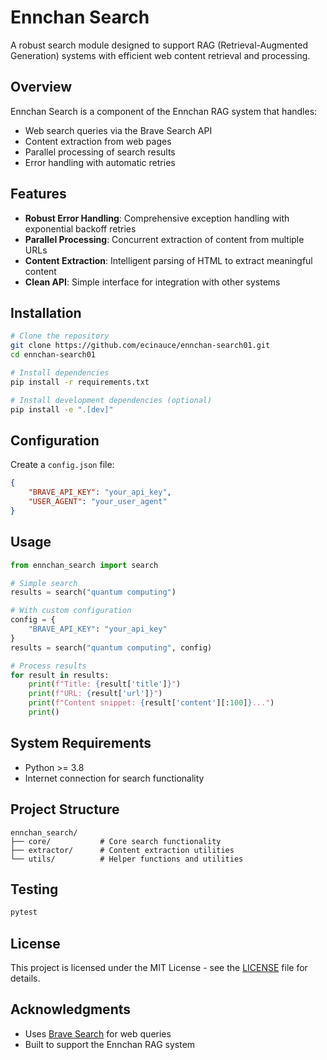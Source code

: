 # Ennchan Search

A robust search module designed to support RAG (Retrieval-Augmented Generation) systems with efficient web content retrieval and processing.

## Overview

Ennchan Search is a component of the Ennchan RAG system that handles:
- Web search queries via the Brave Search API
- Content extraction from web pages
- Parallel processing of search results
- Error handling with automatic retries

## Features

- **Robust Error Handling**: Comprehensive exception handling with exponential backoff retries
- **Parallel Processing**: Concurrent extraction of content from multiple URLs
- **Content Extraction**: Intelligent parsing of HTML to extract meaningful content
- **Clean API**: Simple interface for integration with other systems

## Installation

```bash
# Clone the repository
git clone https://github.com/ecinauce/ennchan-search01.git
cd ennchan-search01

# Install dependencies
pip install -r requirements.txt

# Install development dependencies (optional)
pip install -e ".[dev]"
```

## Configuration

Create a `config.json` file:

```json
{
    "BRAVE_API_KEY": "your_api_key",
    "USER_AGENT": "your_user_agent"
}
```

## Usage

```python
from ennchan_search import search

# Simple search
results = search("quantum computing")

# With custom configuration
config = {
    "BRAVE_API_KEY": "your_api_key"
}
results = search("quantum computing", config)

# Process results
for result in results:
    print(f"Title: {result['title']}")
    print(f"URL: {result['url']}")
    print(f"Content snippet: {result['content'][:100]}...")
    print()
```

## System Requirements

- Python >= 3.8
- Internet connection for search functionality

## Project Structure

```
ennchan_search/
├── core/           # Core search functionality
├── extractor/      # Content extraction utilities
└── utils/          # Helper functions and utilities
```

## Testing

```bash
pytest
```

## License

This project is licensed under the MIT License - see the [LICENSE](LICENSE) file for details.

## Acknowledgments

- Uses [Brave Search](https://brave.com/search/) for web queries
- Built to support the Ennchan RAG system
